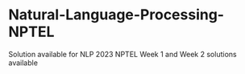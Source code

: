 # Natural-Language-Processing-NPTEL
Solution available for NLP 2023 NPTEL
Week 1 and Week 2 solutions available
